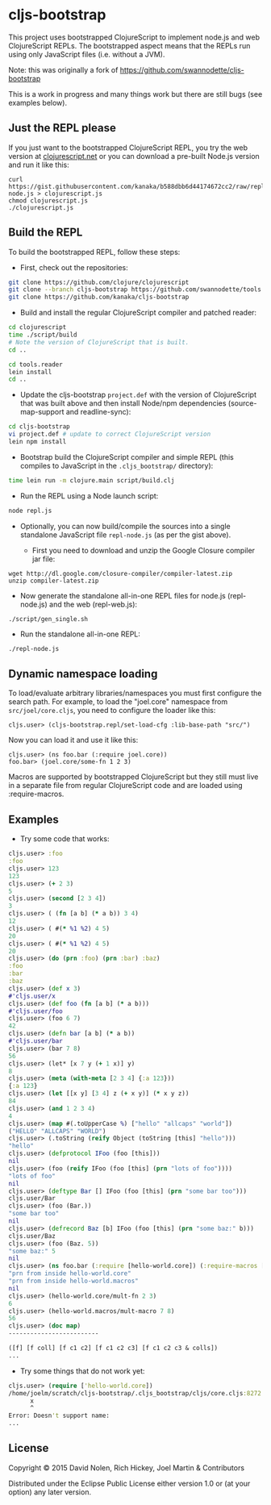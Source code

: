 # cljs-bootstrap

This project uses bootstrapped ClojureScript to implement node.js and
web ClojureScript REPLs. The bootstrapped aspect means that the REPLs
run using only JavaScript files (i.e. without a JVM).

Note: this was originally a fork of
https://github.com/swannodette/cljs-bootstrap

This is a work in progress and many things work but there are still
bugs (see examples below).

## Just the REPL please ##

If you just want to the bootstrapped ClojureScript REPL, you try the
web version at [clojurescript.net](http://clojurescript.net) or you
can download a pre-built Node.js version and run it like this:

```
curl https://gist.githubusercontent.com/kanaka/b588dbb6d44174672cc2/raw/repl-node.js > clojurescript.js
chmod clojurescript.js
./clojurescript.js
```

## Build the REPL ##

To build the bootstrapped REPL, follow these steps:

* First, check out the repositories:

```bash
git clone https://github.com/clojure/clojurescript
git clone --branch cljs-bootstrap https://github.com/swannodette/tools.reader
git clone https://github.com/kanaka/cljs-bootstrap
```

* Build and install the regular ClojureScript compiler and patched
  reader:

```bash
cd clojurescript
time ./script/build
# Note the version of ClojureScript that is built.
cd ..

cd tools.reader
lein install
cd ..
```

* Update the cljs-bootstrap `project.def` with the version of
  ClojureScript that was built above and then install Node/npm
  dependencies (source-map-support and readline-sync):

```bash
cd cljs-bootstrap
vi project.def # update to correct ClojureScript version
lein npm install
```

* Bootstrap build the ClojureScript compiler and simple REPL (this
  compiles to JavaScript in the `.cljs_bootstrap/` directory):

```bash
time lein run -m clojure.main script/build.clj
```

* Run the REPL using a Node launch script:

```bash
node repl.js
```

* Optionally, you can now build/compile the sources into a single
  standalone JavaScript file `repl-node.js` (as per the gist above).

  * First you need to download and unzip the Google Closure compiler
    jar file:

```
wget http://dl.google.com/closure-compiler/compiler-latest.zip
unzip compiler-latest.zip
```

  * Now generate the standalone all-in-one REPL files for node.js
    (repl-node.js) and the web (repl-web.js):

```
./script/gen_single.sh
```

* Run the standalone all-in-one REPL:

```bash
./repl-node.js
```

## Dynamic namespace loading ##

To load/evaluate arbitrary libraries/namespaces you must first configure the
search path. For example, to load the "joel.core" namespace from
`src/joel/core.cljs`, you need to configure the loader like this:

```
cljs.user> (cljs-bootstrap.repl/set-load-cfg :lib-base-path "src/")
```

Now you can load it and use it like this:

```
cljs.user> (ns foo.bar (:require joel.core))
foo.bar> (joel.core/some-fn 1 2 3)
```

Macros are supported by bootstrapped ClojureScript but they still must live in
a separate file from regular ClojureScript code and are loaded using
:require-macros.



## Examples ##


* Try some code that works:

```clojure
cljs.user> :foo
:foo
cljs.user> 123
123
cljs.user> (+ 2 3)
5
cljs.user> (second [2 3 4])
3
cljs.user> ( (fn [a b] (* a b)) 3 4)
12
cljs.user> ( #(* %1 %2) 4 5)
20
cljs.user> ( #(* %1 %2) 4 5)
20
cljs.user> (do (prn :foo) (prn :bar) :baz)
:foo
:bar
:baz
cljs.user> (def x 3)
#'cljs.user/x
cljs.user> (def foo (fn [a b] (* a b)))
#'cljs.user/foo
cljs.user> (foo 6 7)
42
cljs.user> (defn bar [a b] (* a b))
#'cljs.user/bar
cljs.user> (bar 7 8)
56
cljs.user> (let* [x 7 y (+ 1 x)] y)
8
cljs.user> (meta (with-meta [2 3 4] {:a 123}))
{:a 123}
cljs.user> (let [[x y] [3 4] z (+ x y)] (* x y z))
84
cljs.user> (and 1 2 3 4)
4
cljs.user> (map #(.toUpperCase %) ["hello" "allcaps" "world"])
("HELLO" "ALLCAPS" "WORLD")
cljs.user> (.toString (reify Object (toString [this] "hello")))
"hello"
cljs.user> (defprotocol IFoo (foo [this]))
nil
cljs.user> (foo (reify IFoo (foo [this] (prn "lots of foo"))))
"lots of foo"
nil
cljs.user> (deftype Bar [] IFoo (foo [this] (prn "some bar too")))
cljs.user/Bar
cljs.user> (foo (Bar.))
"some bar too"
nil
cljs.user> (defrecord Baz [b] IFoo (foo [this] (prn "some baz:" b)))
cljs.user/Baz
cljs.user> (foo (Baz. 5))
"some baz:" 5
nil
cljs.user> (ns foo.bar (:require [hello-world.core]) (:require-macros [hello-world.macros]))
"prn from inside hello-world.core"
"prn from inside hello-world.macros"
nil
cljs.user> (hello-world.core/mult-fn 2 3)
6
cljs.user> (hello-world.macros/mult-macro 7 8)
56
cljs.user> (doc map)
-------------------------

([f] [f coll] [f c1 c2] [f c1 c2 c3] [f c1 c2 c3 & colls])
...

```

* Try some things that do not work yet:

```clojure
cljs.user> (require ['hello-world.core])
/home/joelm/scratch/cljs-bootstrap/.cljs_bootstrap/cljs/core.cljs:8272
      x
      ^
Error: Doesn't support name: 
...

```


## License

Copyright © 2015 David Nolen, Rich Hickey, Joel Martin & Contributors

Distributed under the Eclipse Public License either version 1.0 or (at
your option) any later version.

